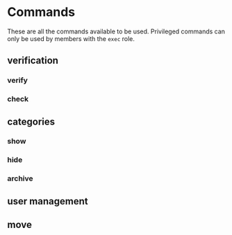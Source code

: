 # Commands
These are all the commands available to be used. Privileged commands can only be used by members with the `exec` role.

## verification
### verify

### check

## categories
### show

### hide

### archive

## user management
## move